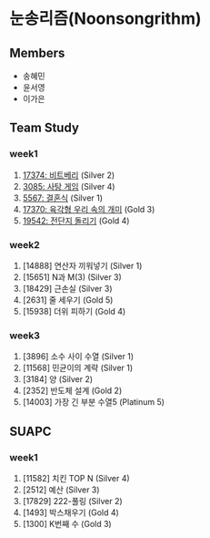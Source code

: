 # 눈송리즘(Noonsongrithm)
## Members
- 송혜민
- 윤서영
- 이가은

## Team Study
### week1
1. [17374: 비트베리](https://www.acmicpc.net/problem/17374) (Silver 2)
2. [3085: 사탕 게임](https://www.acmicpc.net/problem/3085) (Silver 4)
3. [5567: 결혼식](https://www.acmicpc.net/problem/5567) (Silver 1)
4. [17370: 육각형 우리 속의 개미](https://www.acmicpc.net/problem/17370) (Gold 3)
5. [19542: 전단지 돌리기](https://www.acmicpc.net/problem/19542) (Gold 4)


### week2

1. [14888] 연산자 끼워넣기 (Silver 1)
3. [15651] N과 M(3) (Silver 3)
4. [18429] 근손실 (Silver 3)
5. [2631] 줄 세우기 (Gold 5)
6. [15938] 더위 피하기 (Gold 4)

### week3    
1. [3896] 소수 사이 수열 (Silver 1)   
2. [11568] 민균이의 계략 (Silver 1)   
3. [3184] 양 (Silver 2)   
4. [2352] 반도체 설계 (Gold 2)   
5. [14003] 가장 긴 부분 수열5 (Platinum 5)   
    
    
         
## SUAPC
### week1    
1. [11582] 치킨 TOP N (Silver 4)   
2. [2512] 예산 (Silver 3)   
3. [17829] 222-풀링 (Silver 2)   
4. [1493] 박스채우기 (Gold 4) 
5. [1300] K번째 수 (Gold 3)     
   
